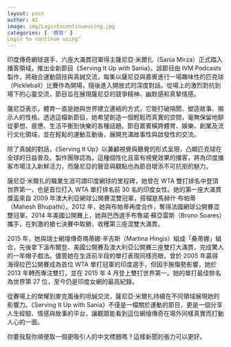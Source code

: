```yaml
---
layout: post
author: AI
image: img/Logintocontinueusing.jpg
categories: [ '體育' ]
Login to continue using"
---
```

印度傳奇網球選手、六座大滿貫冠軍得主薩尼亞·米爾扎（Sania Mirza）正式踏入播客領域，推出全新節目《Serving It Up with Sania》。該節目由 IVM Podcasts 製作，將融合運動競技與真誠交流，每集以薩尼亞與嘉賓進行一場趣味性的匹克球（Pickleball）比賽作為開場，隨後進入開放式的深度對話。從場上的激烈對抗到場下的心靈交流，節目旨在展現薩尼亞的競爭精神、幽默感和真摯情感。  

薩尼亞表示，體育一直是她與世界建立連結的方式，它能打破隔閡、塑造故事、揭示人的性格。透過這檔新節目，她希望創造一個輕鬆而真實的空間，毫無保留地聊從夢想、疲憊、生活平衡到快樂的各種話題。節目嘉賓橫跨體育、娛樂、創業及流行文化領域，並在輕鬆的運動互動後，展開充滿故事性與啟發性的交流。  

除了真誠的對話，《Serving It Up》以兼顧視覺與聽覺的形式呈現，凸顯匹克球在全球的日益普及。製作團隊認為，這種個性化且富有視覺效果的播客，將為印度播客市場注入新鮮活力，而薩尼亞的聲音與觀點也為節目增添不可抗拒的魅力。  

薩尼亞·米爾扎的職業生涯可謂印度網球的里程碑，她曾在 WTA 雙打排名中登頂世界第一，也是首位打入 WTA 單打排名前 30 名的印度女性。她的第一座大滿貫獎盃來自 2009 年澳大利亞網球公開賽混雙冠軍，搭檔是馬赫什·布帕蒂（Mahesh Bhupathi）。2012 年，她與布帕蒂再度合作，奪得法國網球公開賽混雙冠軍。2014 年美國公開賽上，她與巴西選手布魯諾·蘇亞雷斯（Bruno Soares）攜手，在刺激的搶七決賽中取勝，收穫第三座混雙大滿貫。  

2015 年，她與瑞士網壇傳奇瑪蒂娜·辛吉斯（Martina Hingis）組成「桑蒂娜」組合，先後拿下溫布爾登、美國公開賽及澳大利亞公開賽三座雙打大滿貫，完成驚人的一年帽子戲法。儘管她在生涯前半段的單打表現同樣亮眼，曾於 2005 年贏得海得拉巴公開賽成為首位 WTA 單打冠軍的印度選手，但因手腕傷勢影響，她於 2013 年轉而專注雙打，並在 2015 年 4 月登上雙打世界第一。她的單打最佳排名為世界第 27 位，至今仍是印度女網的最高紀錄。  

從賽場上的榮耀到麥克風後的坦誠交流，薩尼亞·米爾扎持續在不同領域展現她的影響力。《Serving It Up with Sania》不僅是一檔關於運動的節目，更是一個分享人生經驗、情感與故事的平台，讓觀眾能看到這位網壇傳奇在場外同樣真實而打動人心的一面。  

你要我幫你順便取一個更吸引人的中文標題嗎？這樣新聞的張力可以更好。